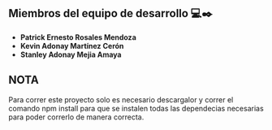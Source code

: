 ## Miembros del equipo de desarrollo 💻✒️

* **Patrick Ernesto Rosales Mendoza**
* **Kevin Adonay Martínez Cerón** 
* **Stanley Adonay Mejia Amaya** 

## NOTA
Para correr este proyecto solo es necesario descargalor y correr el comando npm install para que se instalen todas las dependecias necesarias para poder correrlo de manera correcta.
